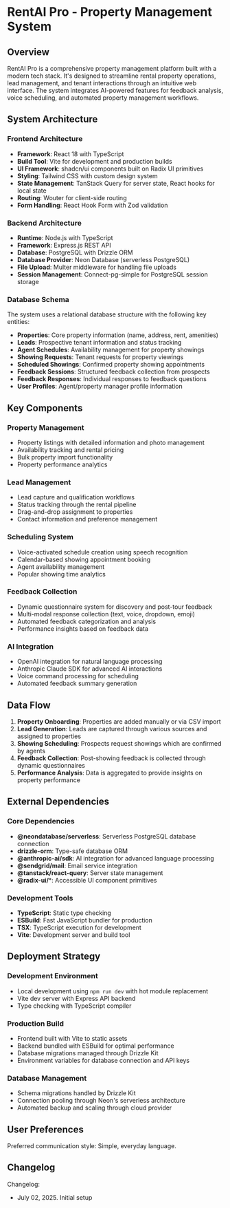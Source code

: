 # RentAI Pro - Property Management System

## Overview

RentAI Pro is a comprehensive property management platform built with a modern tech stack. It's designed to streamline rental property operations, lead management, and tenant interactions through an intuitive web interface. The system integrates AI-powered features for feedback analysis, voice scheduling, and automated property management workflows.

## System Architecture

### Frontend Architecture
- **Framework**: React 18 with TypeScript
- **Build Tool**: Vite for development and production builds
- **UI Framework**: shadcn/ui components built on Radix UI primitives
- **Styling**: Tailwind CSS with custom design system
- **State Management**: TanStack Query for server state, React hooks for local state
- **Routing**: Wouter for client-side routing
- **Form Handling**: React Hook Form with Zod validation

### Backend Architecture
- **Runtime**: Node.js with TypeScript
- **Framework**: Express.js REST API
- **Database**: PostgreSQL with Drizzle ORM
- **Database Provider**: Neon Database (serverless PostgreSQL)
- **File Upload**: Multer middleware for handling file uploads
- **Session Management**: Connect-pg-simple for PostgreSQL session storage

### Database Schema
The system uses a relational database structure with the following key entities:
- **Properties**: Core property information (name, address, rent, amenities)
- **Leads**: Prospective tenant information and status tracking
- **Agent Schedules**: Availability management for property showings
- **Showing Requests**: Tenant requests for property viewings
- **Scheduled Showings**: Confirmed property showing appointments
- **Feedback Sessions**: Structured feedback collection from prospects
- **Feedback Responses**: Individual responses to feedback questions
- **User Profiles**: Agent/property manager profile information

## Key Components

### Property Management
- Property listings with detailed information and photo management
- Availability tracking and rental pricing
- Bulk property import functionality
- Property performance analytics

### Lead Management
- Lead capture and qualification workflows
- Status tracking through the rental pipeline
- Drag-and-drop assignment to properties
- Contact information and preference management

### Scheduling System
- Voice-activated schedule creation using speech recognition
- Calendar-based showing appointment booking
- Agent availability management
- Popular showing time analytics

### Feedback Collection
- Dynamic questionnaire system for discovery and post-tour feedback
- Multi-modal response collection (text, voice, dropdown, emoji)
- Automated feedback categorization and analysis
- Performance insights based on feedback data

### AI Integration
- OpenAI integration for natural language processing
- Anthropic Claude SDK for advanced AI interactions
- Voice command processing for scheduling
- Automated feedback summary generation

## Data Flow

1. **Property Onboarding**: Properties are added manually or via CSV import
2. **Lead Generation**: Leads are captured through various sources and assigned to properties
3. **Showing Scheduling**: Prospects request showings which are confirmed by agents
4. **Feedback Collection**: Post-showing feedback is collected through dynamic questionnaires
5. **Performance Analysis**: Data is aggregated to provide insights on property performance

## External Dependencies

### Core Dependencies
- **@neondatabase/serverless**: Serverless PostgreSQL database connection
- **drizzle-orm**: Type-safe database ORM
- **@anthropic-ai/sdk**: AI integration for advanced language processing
- **@sendgrid/mail**: Email service integration
- **@tanstack/react-query**: Server state management
- **@radix-ui/***: Accessible UI component primitives

### Development Tools
- **TypeScript**: Static type checking
- **ESBuild**: Fast JavaScript bundler for production
- **TSX**: TypeScript execution for development
- **Vite**: Development server and build tool

## Deployment Strategy

### Development Environment
- Local development using `npm run dev` with hot module replacement
- Vite dev server with Express API backend
- Type checking with TypeScript compiler

### Production Build
- Frontend built with Vite to static assets
- Backend bundled with ESBuild for optimal performance
- Database migrations managed through Drizzle Kit
- Environment variables for database connection and API keys

### Database Management
- Schema migrations handled by Drizzle Kit
- Connection pooling through Neon's serverless architecture
- Automated backup and scaling through cloud provider

## User Preferences

Preferred communication style: Simple, everyday language.

## Changelog

Changelog:
- July 02, 2025. Initial setup